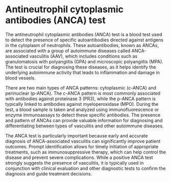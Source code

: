 <!--
source: GPT-4o
abbr: ANCA
tags: tests
-->

# Antineutrophil cytoplasmic antibodies (ANCA) test

The antineutrophil cytoplasmic antibodies (ANCA) test is a blood test used to detect the presence of specific autoantibodies directed against antigens in the cytoplasm of neutrophils. These autoantibodies, known as ANCAs, are associated with a group of autoimmune diseases called ANCA-associated vasculitis (AAV), which includes conditions such as granulomatosis with polyangiitis (GPA) and microscopic polyangiitis (MPA). The test is crucial for diagnosing these diseases, as it helps identify the underlying autoimmune activity that leads to inflammation and damage in blood vessels.

There are two main types of ANCA patterns: cytoplasmic (c-ANCA) and perinuclear (p-ANCA). The c-ANCA pattern is most commonly associated with antibodies against proteinase 3 (PR3), while the p-ANCA pattern is typically linked to antibodies against myeloperoxidase (MPO). During the test, a blood sample is taken and analyzed using immunofluorescence or enzyme immunoassays to detect these specific antibodies. The presence and pattern of ANCAs can provide valuable information for diagnosing and differentiating between types of vasculitis and other autoimmune diseases.

The ANCA test is particularly important because early and accurate diagnosis of ANCA-associated vasculitis can significantly improve patient outcomes. Prompt identification allows for timely initiation of appropriate treatments, such as immunosuppressive therapy, which can help control the disease and prevent severe complications. While a positive ANCA test strongly suggests the presence of vasculitis, it is typically used in conjunction with clinical evaluation and other diagnostic tests to confirm the diagnosis and guide treatment decisions.

